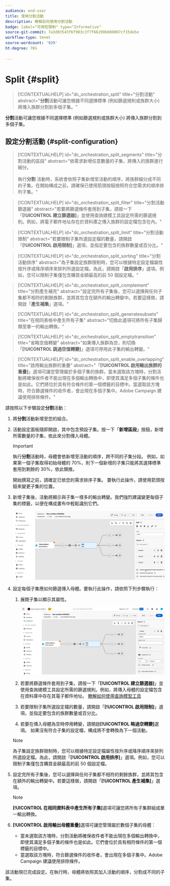 ```yaml
---
audience: end-user
title: 使用分割活動
description: 瞭解如何使用分割活動
badge: label="可用性限制" type="Informative"
source-git-commit: 7a3d03543f6f903c3f7f66299b600807cf15de5e
workflow-type: tm+mt
source-wordcount: '929'
ht-degree: 76%

---
```



# Split {#split}

>[!CONTEXTUALHELP]
>id="dc_orchestration_split"
>title="分割活動"
>abstract="**分割**&#x200B;活動可讓您根據不同選擇標準 (例如篩選規則或族群大小) 將傳入族群分割到多個子集。"

**分割**&#x200B;活動可讓您根據不同選擇標準 (例如篩選規則或族群大小) 將傳入族群分割到多個子集。

## 設定分割活動 {#split-configuration}

>[!CONTEXTUALHELP]
>id="dc_orchestration_split_segments"
>title="分割活動的區段"
>abstract="依需求新增任意數量的子集，將傳入的族群進行細分。<br/></br>執行&#x200B;**分割** 活動時，系統會依照子集新增至活動的順序，將族群細分成不同的子集。在開始構成之前，請確保已使用箭頭按鈕按照符合您需求的順序排列子集。"

>[!CONTEXTUALHELP]
>id="dc_orchestration_split_filter"
>title="分割活動篩選器"
>abstract="若要將篩選條件套用到子集，請按一下「**[!UICONTROL 建立篩選器]**」並使用查詢建模工具設定所需的篩選規則。例如，將電子郵件地址存在於資料庫之傳入族群的設定檔包含在內。"

>[!CONTEXTUALHELP]
>id="dc_orchestration_split_limit"
>title="分割活動限制"
>abstract="若要限制子集所選設定檔的數量，請開啟「**[!UICONTROL 啟用限制]**」選項，並指定要包含的族群數量或百分比。"

>[!CONTEXTUALHELP]
>id="dc_orchestration_split_sorting"
>title="分割活動排序"
>abstract="為子集設定族群限制時，您可以根據特定設定檔屬性按升序或降序順序來排列所選設定檔。為此，請開啟「**啟用排序**」選項。例如，您可以限制子集僅包含購買金額最高的前 50 個設定檔。"

>[!CONTEXTUALHELP]
>id="dc_orchestration_split_complement"
>title="分割產生補充"
>abstract="設定完所有子集後，您可以選擇與任何子集都不相符的剩餘族群，並將其包含在額外的輸出轉變中。若要這樣做，請開啟「**產生補集**」選項。"

>[!CONTEXTUALHELP]
>id="dc_orchestration_split_generatesubsets"
>title="在相同表格中產生所有子集"
>abstract="切換此選項可將所有子集歸類至單一的輸出轉換。"

>[!CONTEXTUALHELP]
>id="dc_orchestration_split_emptytransition"
>title="省略空值轉變"
>abstract="如果傳入族群為空，則切換「**[!UICONTROL 跳過空值轉變]**」選項可停用此子集的輸出轉變。"

>[!CONTEXTUALHELP]
>id="dc_orchestration_split_enable_overlapping"
>title="啟用輸出族群的重疊"
>abstract="「**[!UICONTROL 啟用輸出族群的重疊]**」選項可讓您管理屬於多個子集的族群。當未選取該方塊時，分割活動將確保收件者不能出現在多個輸出轉換中，即使其滿足多個子集的條件也是如此。它們將位於具有符合條件的第一個標籤的目標中。當選取該方塊時，符合篩選條件的收件者，會出現在多個子集中。Adobe Campaign 建議使用排除條件。"

請按照以下步驟設定&#x200B;**分割**&#x200B;活動：

1. 將&#x200B;**分割**&#x200B;活動新增至您的組合。

1. 活動設定面板隨即開啟，其中包含預設子集。按一下「**新增區段**」按鈕，新增所需數量的子集，依此來分割傳入母體。

   >[!IMPORTANT]
   >
   >執行&#x200B;**分割**&#x200B;活動時，母體會依新增至活動的順序，跨不同的子集分段。 例如，如果第一個子集取得初始母體的 70%，則下一個新增的子集只能將其選擇標準套用到剩餘的 30%，依此類推。
   >
   >開始撰寫之前，請確定已依您的需求排序子集。 要執行此操作，請使用箭頭按鈕來變更子集的位置。

1. 新增子集後，活動將顯示與子集一樣多的輸出轉變。我們強烈建議變更每個子集的標籤，以便在構成畫布中輕鬆識別它們。

   ![](../assets/split.png)

1. 設定每個子集應如何篩選傳入母體。要執行此操作，請依照下列步驟執行：

   1. 展開子集以顯示其屬性。

      ![](../assets/split-subset.png)

   1. 若要將篩選條件套用到子集，請按一下「**[!UICONTROL 建立篩選器]**」並使用查詢建模工具設定所需的篩選規則。例如，將傳入母體的設定檔包含在資料庫中存在其電子郵件地址。 [瞭解如何使用查詢模型工具](../../query/query-modeler-overview.md)

   1. 若要限制子集所選設定檔的數量，請開啟「**[!UICONTROL 啟用限制]**」選項，並指定要包含的族群數量或百分比。

   1. 若要在傳入母體為空時停用轉變，請開啟&#x200B;**[!UICONTROL 略過空轉變]**&#x200B;選項。 如果沒有符合子集的設定檔，構成將不會轉換為下一個活動。

   >[!NOTE]
   >
   >為子集設定族群限制時，您可以根據特定設定檔屬性按升序或降序順序來排列所選設定檔。為此，請開啟「**[!UICONTROL 啟用排序]**」選項。例如，您可以限制子集僅包含購買金額最高的前 50 個設定檔。

1. 設定完所有子集後，您可以選擇與任何子集都不相符的剩餘族群，並將其包含在額外的輸出轉變中。若要這樣做，請開啟「**[!UICONTROL 產生補集]**」選項。

   >[!NOTE]
   >
   >**[!UICONTROL 在相同資料表中產生所有子集]**&#x200B;選項可讓您將所有子集群組成單一輸出轉換。

1. **[!UICONTROL 啟用輸出母體重疊]**&#x200B;選項可讓您管理屬於數個子集的母體：

   * 當未選取該方塊時，分割活動將確保收件者不能出現在多個輸出轉換中，即使其滿足多個子集的條件也是如此。它們會位於具有相符條件的第一個標籤的目標中。
   * 當選取該方塊時，符合篩選條件的收件者，會出現在多個子集中。Adobe Campaign 建議使用排除條件。

該活動現已完成設定。在執行時，母體將依照其加入活動的順序，分割成不同的子集。

<!--
## Example{#split-example}

In the following example, the **[!UICONTROL Split]** activity is used to segment an audience into distinct subsets based on the communication channel that we want to use :

* **Subset 1 "push"**: This subset comprises all profiles who have installed our mobile application.
* **Subset 2 "sms"**: Mobile phone users: For the remaining population that did not fall into Subset 1, subset 2 applies a filtering rule to select profiles with mobile phones in the database.
* **Complement transition**: This transition captures all the remaining profiles that did not match Subset 1 or Subset 2. Specifically, it includes profiles who neither installed the mobile application nor have a mobile phone, such as users who haven't installed the mobile app or lack a registered mobile number.

![](../assets/workflow-split-example.png)
-->
